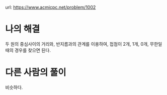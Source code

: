url: https://www.acmicpc.net/problem/1002

# 나의 해결

두 원의 중심사이의 거리와, 반지름과의 관계를 이용하여, 접점이 2개, 1개, 0개, 무한일 때의 경우를 찾으면 된다.

# 다른 사람의 풀이

비슷하다.
